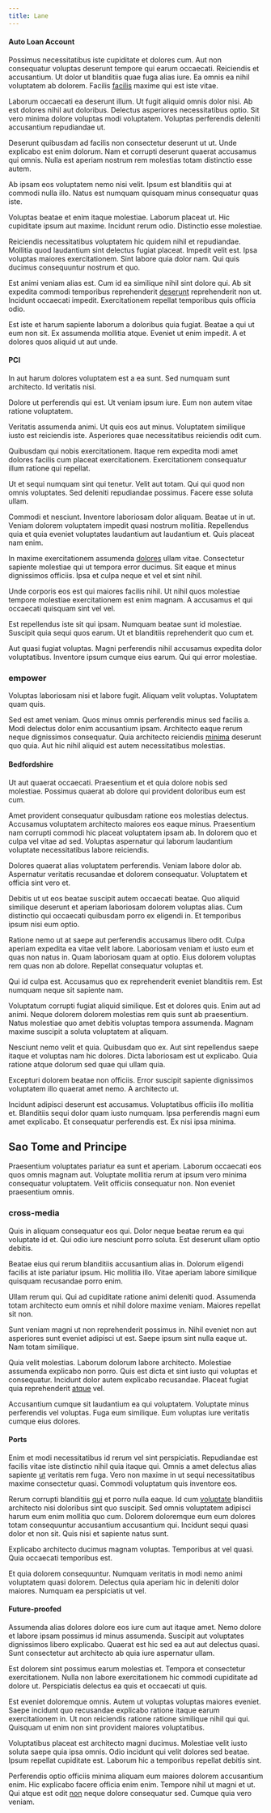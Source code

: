 ```yaml
---
title: Lane
---
```


#### Auto Loan Account

Possimus necessitatibus iste cupiditate et dolores cum. Aut non consequatur voluptas deserunt tempore qui earum occaecati. Reiciendis et accusantium. Ut dolor ut blanditiis quae fuga alias iure. Ea omnis ea nihil voluptatem ab dolorem. Facilis [facilis](/dolore/et/granite_generic_rubber_shirt.md) maxime qui est iste vitae.

Laborum occaecati ea deserunt illum. Ut fugit aliquid omnis dolor nisi. Ab est dolores nihil aut doloribus. Delectus asperiores necessitatibus optio. Sit vero minima dolore voluptas modi voluptatem. Voluptas perferendis deleniti accusantium repudiandae ut.

Deserunt quibusdam ad facilis non consectetur deserunt ut ut. Unde explicabo est enim dolorum. Nam et corrupti deserunt quaerat accusamus qui omnis. Nulla est aperiam nostrum rem molestias totam distinctio esse autem.

Ab ipsam eos voluptatem nemo nisi velit. Ipsum est blanditiis qui at commodi nulla illo. Natus est numquam quisquam minus consequatur quas iste.

Voluptas beatae et enim itaque molestiae. Laborum placeat ut. Hic cupiditate ipsum aut maxime. Incidunt rerum odio. Distinctio esse molestiae.

Reiciendis necessitatibus voluptatem hic quidem nihil et repudiandae. Mollitia quod laudantium sint delectus fugiat placeat. Impedit velit est. Ipsa voluptas maiores exercitationem. Sint labore quia dolor nam. Qui quis ducimus consequuntur nostrum et quo.

Est animi veniam alias est. Cum id ea similique nihil sint dolore qui. Ab sit expedita commodi temporibus reprehenderit [deserunt](/facere/temporibus/possimus/mint_green.md) reprehenderit non ut. Incidunt occaecati impedit. Exercitationem repellat temporibus quis officia odio.

Est iste et harum sapiente laborum a doloribus quia fugiat. Beatae a qui ut eum non sit. Ex assumenda mollitia atque. Eveniet ut enim impedit. A et dolores quos aliquid ut aut unde.

#### PCI

In aut harum dolores voluptatem est a ea sunt. Sed numquam sunt architecto. Id veritatis nisi.

Dolore ut perferendis qui est. Ut veniam ipsum iure. Eum non autem vitae ratione voluptatem.

Veritatis assumenda animi. Ut quis eos aut minus. Voluptatem similique iusto est reiciendis iste. Asperiores quae necessitatibus reiciendis odit cum.

Quibusdam qui nobis exercitationem. Itaque rem expedita modi amet dolores facilis cum placeat exercitationem. Exercitationem consequatur illum ratione qui repellat.

Ut et sequi numquam sint qui tenetur. Velit aut totam. Qui qui quod non omnis voluptates. Sed deleniti repudiandae possimus. Facere esse soluta ullam.

Commodi et nesciunt. Inventore laboriosam dolor aliquam. Beatae ut in ut. Veniam dolorem voluptatem impedit quasi nostrum mollitia. Repellendus quia et quia eveniet voluptates laudantium aut laudantium et. Quis placeat nam enim.

In maxime exercitationem assumenda [dolores](/dolore/odio/neque/libero/central_tools__jewelery_&_sports.md) ullam vitae. Consectetur sapiente molestiae qui ut tempora error ducimus. Sit eaque et minus dignissimos officiis. Ipsa et culpa neque et vel et sint nihil.

Unde corporis eos est qui maiores facilis nihil. Ut nihil quos molestiae tempore molestiae exercitationem est enim magnam. A accusamus et qui occaecati quisquam sint vel vel.

Est repellendus iste sit qui ipsam. Numquam beatae sunt id molestiae. Suscipit quia sequi quos earum. Ut et blanditiis reprehenderit quo cum et.

Aut quasi fugiat voluptas. Magni perferendis nihil accusamus expedita dolor voluptatibus. Inventore ipsum cumque eius earum. Qui qui error molestiae.

### empower

Voluptas laboriosam nisi et labore fugit. Aliquam velit voluptas. Voluptatem quam quis.

Sed est amet veniam. Quos minus omnis perferendis minus sed facilis a. Modi delectus dolor enim accusantium ipsam. Architecto eaque rerum neque dignissimos consequatur. Quia architecto reiciendis [minima](/earum/et/road_fantastic.md) deserunt quo quia. Aut hic nihil aliquid est autem necessitatibus molestias.

#### Bedfordshire

Ut aut quaerat occaecati. Praesentium et et quia dolore nobis sed molestiae. Possimus quaerat ab dolore qui provident doloribus eum est cum.

Amet provident consequatur quibusdam ratione eos molestias delectus. Accusamus voluptatem architecto maiores eos eaque minus. Praesentium nam corrupti commodi hic placeat voluptatem ipsam ab. In dolorem quo et culpa vel vitae ad sed. Voluptas aspernatur qui laborum laudantium voluptate necessitatibus labore reiciendis.

Dolores quaerat alias voluptatem perferendis. Veniam labore dolor ab. Aspernatur veritatis recusandae et dolorem consequatur. Voluptatem et officia sint vero et.

Debitis ut ut eos beatae suscipit autem occaecati beatae. Quo aliquid similique deserunt et aperiam laboriosam dolorem voluptas alias. Cum distinctio qui occaecati quibusdam porro ex eligendi in. Et temporibus ipsum nisi eum optio.

Ratione nemo ut at saepe aut perferendis accusamus libero odit. Culpa aperiam expedita ea vitae velit labore. Laboriosam veniam et iusto eum et quas non natus in. Quam laboriosam quam at optio. Eius dolorem voluptas rem quas non ab dolore. Repellat consequatur voluptas et.

Qui id culpa est. Accusamus quo ex reprehenderit eveniet blanditiis rem. Est numquam neque sit sapiente nam.

Voluptatum corrupti fugiat aliquid similique. Est et dolores quis. Enim aut ad animi. Neque dolorem dolorem molestias rem quis sunt ab praesentium. Natus molestiae quo amet debitis voluptas tempora assumenda. Magnam maxime suscipit a soluta voluptatem at aliquam.

Nesciunt nemo velit et quia. Quibusdam quo ex. Aut sint repellendus saepe itaque et voluptas nam hic dolores. Dicta laboriosam est ut explicabo. Quia ratione atque dolorum sed quae qui ullam quia.

Excepturi dolorem beatae non officiis. Error suscipit sapiente dignissimos voluptatem illo quaerat amet nemo. A architecto ut.

Incidunt adipisci deserunt est accusamus. Voluptatibus officiis illo mollitia et. Blanditiis sequi dolor quam iusto numquam. Ipsa perferendis magni eum amet explicabo. Et consequatur perferendis est. Ex nisi ipsa minima.

## Sao Tome and Principe

Praesentium voluptates pariatur ea sunt et aperiam. Laborum occaecati eos quos omnis magnam aut. Voluptate mollitia rerum at ipsum vero minima consequatur voluptatem. Velit officiis consequatur non. Non eveniet praesentium omnis.

### cross-media

Quis in aliquam consequatur eos qui. Dolor neque beatae rerum ea qui voluptate id et. Qui odio iure nesciunt porro soluta. Est deserunt ullam optio debitis.

Beatae eius qui rerum blanditiis accusantium alias in. Dolorum eligendi facilis at iste pariatur ipsum. Hic mollitia illo. Vitae aperiam labore similique quisquam recusandae porro enim.

Ullam rerum qui. Qui ad cupiditate ratione animi deleniti quod. Assumenda totam architecto eum omnis et nihil dolore maxime veniam. Maiores repellat sit non.

Sunt veniam magni ut non reprehenderit possimus in. Nihil eveniet non aut asperiores sunt eveniet adipisci ut est. Saepe ipsum sint nulla eaque ut. Nam totam similique.

Quia velit molestias. Laborum dolorum labore architecto. Molestiae assumenda explicabo non porro. Quis est dicta et sint iusto qui voluptas et consequatur. Incidunt dolor autem explicabo recusandae. Placeat fugiat quia reprehenderit [atque](/voluptate/nihil/village_rustic_soft_salad_orchid.md) vel.

Accusantium cumque sit laudantium ea qui voluptatem. Voluptate minus perferendis vel voluptas. Fuga eum similique. Eum voluptas iure veritatis cumque eius dolores.

#### Ports

Enim et modi necessitatibus id rerum vel sint perspiciatis. Repudiandae est facilis vitae iste distinctio nihil quia itaque qui. Omnis a amet delectus alias sapiente [ut](/facere/adipisci/molestiae/consequatur/empower_invoice.md) veritatis rem fuga. Vero non maxime in ut sequi necessitatibus maxime consectetur quasi. Commodi voluptatum quis inventore eos.

Rerum corrupti blanditiis [qui](/facere/temporibus/consequatur/tan_handmade_ram.md) et porro nulla eaque. Id cum [voluptate](/facere/saint_lucia.md) blanditiis architecto nisi doloribus sint quo suscipit. Sed omnis voluptatem adipisci harum eum enim mollitia quo cum. Dolorem doloremque eum eum dolores totam consequuntur accusantium accusantium qui. Incidunt sequi quasi dolor et non sit. Quis nisi et sapiente natus sunt.

Explicabo architecto ducimus magnam voluptas. Temporibus at vel quasi. Quia occaecati temporibus est.

Et quia dolorem consequuntur. Numquam veritatis in modi nemo animi voluptatem quasi dolorem. Delectus quia aperiam hic in deleniti dolor maiores. Numquam ea perspiciatis ut vel.

#### Future-proofed

Assumenda alias dolores dolore eos iure cum aut itaque amet. Nemo dolore et labore ipsam possimus id minus assumenda. Suscipit aut voluptates dignissimos libero explicabo. Quaerat est hic sed ea aut aut delectus quasi. Sunt consectetur aut architecto ab quia iure aspernatur ullam.

Est dolorem sint possimus earum molestias et. Tempora et consectetur exercitationem. Nulla non labore exercitationem hic commodi cupiditate ad dolore ut. Perspiciatis delectus ea quis et occaecati ut quis.

Est eveniet doloremque omnis. Autem ut voluptas voluptas maiores eveniet. Saepe incidunt quo recusandae explicabo ratione itaque earum exercitationem in. Ut non reiciendis ratione ratione similique nihil qui qui. Quisquam ut enim non sint provident maiores voluptatibus.

Voluptatibus placeat est architecto magni ducimus. Molestiae velit iusto soluta saepe quia ipsa omnis. Odio incidunt qui velit dolores sed beatae. Ipsum repellat cupiditate est. Laborum hic a temporibus repellat debitis sint.

Perferendis optio officiis minima aliquam eum maiores dolorem accusantium enim. Hic explicabo facere officia enim enim. Tempore nihil ut magni et ut. Qui atque est odit [non](/eos/est/autem/baby_&_industrial_model.md) neque dolore consequatur sed. Cumque quia vero veniam.
